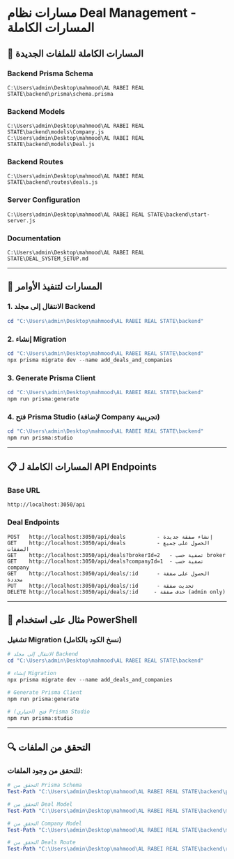 # مسارات نظام Deal Management - المسارات الكاملة

## 📁 المسارات الكاملة للملفات الجديدة

### Backend Prisma Schema
```
C:\Users\admin\Desktop\mahmood\AL RABEI REAL STATE\backend\prisma\schema.prisma
```

### Backend Models
```
C:\Users\admin\Desktop\mahmood\AL RABEI REAL STATE\backend\models\Company.js
C:\Users\admin\Desktop\mahmood\AL RABEI REAL STATE\backend\models\Deal.js
```

### Backend Routes
```
C:\Users\admin\Desktop\mahmood\AL RABEI REAL STATE\backend\routes\deals.js
```

### Server Configuration
```
C:\Users\admin\Desktop\mahmood\AL RABEI REAL STATE\backend\start-server.js
```

### Documentation
```
C:\Users\admin\Desktop\mahmood\AL RABEI REAL STATE\DEAL_SYSTEM_SETUP.md
```

---

## 🚀 المسارات لتنفيذ الأوامر

### 1. الانتقال إلى مجلد Backend
```powershell
cd "C:\Users\admin\Desktop\mahmood\AL RABEI REAL STATE\backend"
```

### 2. إنشاء Migration
```powershell
cd "C:\Users\admin\Desktop\mahmood\AL RABEI REAL STATE\backend"
npx prisma migrate dev --name add_deals_and_companies
```

### 3. Generate Prisma Client
```powershell
cd "C:\Users\admin\Desktop\mahmood\AL RABEI REAL STATE\backend"
npm run prisma:generate
```

### 4. فتح Prisma Studio (لإضافة Company تجريبية)
```powershell
cd "C:\Users\admin\Desktop\mahmood\AL RABEI REAL STATE\backend"
npm run prisma:studio
```

---

## 📋 المسارات الكاملة لـ API Endpoints

### Base URL
```
http://localhost:3050/api
```

### Deal Endpoints
```
POST   http://localhost:3050/api/deals          - إنشاء صفقة جديدة
GET    http://localhost:3050/api/deals          - الحصول على جميع الصفقات
GET    http://localhost:3050/api/deals?brokerId=2   - تصفية حسب broker
GET    http://localhost:3050/api/deals?companyId=1  - تصفية حسب company
GET    http://localhost:3050/api/deals/:id      - الحصول على صفقة محددة
PUT    http://localhost:3050/api/deals/:id      - تحديث صفقة
DELETE http://localhost:3050/api/deals/:id     - حذف صفقة (admin only)
```

---

## 📝 مثال على استخدام PowerShell

### تشغيل Migration (نسخ الكود بالكامل)

```powershell
# الانتقال إلى مجلد Backend
cd "C:\Users\admin\Desktop\mahmood\AL RABEI REAL STATE\backend"

# إنشاء Migration
npx prisma migrate dev --name add_deals_and_companies

# Generate Prisma Client
npm run prisma:generate

# (اختياري) فتح Prisma Studio
npm run prisma:studio
```

---

## 🔍 التحقق من الملفات

### للتحقق من وجود الملفات:

```powershell
# التحقق من Prisma Schema
Test-Path "C:\Users\admin\Desktop\mahmood\AL RABEI REAL STATE\backend\prisma\schema.prisma"

# التحقق من Deal Model
Test-Path "C:\Users\admin\Desktop\mahmood\AL RABEI REAL STATE\backend\models\Deal.js"

# التحقق من Company Model
Test-Path "C:\Users\admin\Desktop\mahmood\AL RABEI REAL STATE\backend\models\Company.js"

# التحقق من Deals Route
Test-Path "C:\Users\admin\Desktop\mahmood\AL RABEI REAL STATE\backend\routes\deals.js"
```


